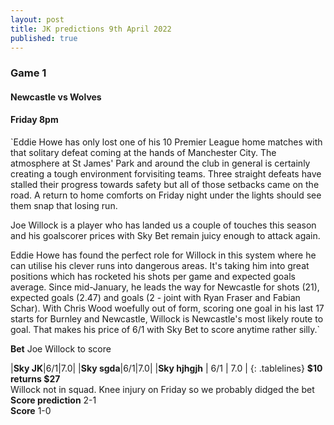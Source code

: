 ```yaml
---
layout: post
title: JK predictions 9th April 2022
published: true
---
```

### Game 1  
#### Newcastle vs Wolves
#### Friday 8pm  

`Eddie Howe has only lost one of his 10 Premier League home matches with that solitary defeat coming at the hands of Manchester City. The atmosphere at St James' Park and around the club in general is certainly creating a tough environment forvisiting teams. Three straight defeats have stalled their progress towards safety but all of those setbacks came on the road. A return to home comforts on Friday night under the lights should see them snap that losing run. 

Joe Willock is a player who has landed us a couple of touches this season and his goalscorer prices with Sky Bet remain juicy enough to attack again. 

Eddie Howe has found the perfect role for Willock in this system where he can utilise his clever runs into dangerous areas. It's taking him into great positions which has rocketed his shots per game and expected goals average. Since mid-January, he leads the way for Newcastle for shots (21), expected goals (2.47) and goals (2 - joint with Ryan Fraser and Fabian Schar). With Chris Wood woefully out of form, scoring one goal in his last 17 starts for Burnley and Newcastle, Willock is Newcastle's most likely route to goal. That makes his price of 6/1 with Sky Bet to score anytime rather silly.`

**Bet**    Joe Willock to score
<style>  
.tablelines table, .tablelines td, .tablelines th {  
        border: 1px solid black;  
        }  
</style>  
|**Sky JK**|6/1|7.0|
|**Sky sgda**|6/1|7.0|
|**Sky hjhgjh** | 6/1 | 7.0 |
{: .tablelines}
**$10 returns $27**  
Willock not in squad. Knee injury on Friday so we probably didged the bet  
**Score prediction**     2-1  
**Score** 1-0  


